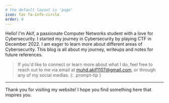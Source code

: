 ```yaml
---
# the default layout is 'page'
icon: fas fa-info-circle
order: 4
---
```


Hello! I'm Akif, a passionate Computer Networks student with a love for Cybersecurity. I started my journey in Cybersecurity by playing CTF in December 2022. I am eager to learn more about different areas of Cybersecurity. This blog is all about my journey, writeups and notes for future references.

> If you'd like to connect or learn more about what I do, feel free to reach out to me via email at <a href="mailto:muhd.akif1107@gmail.com">muhd.akif1107@gmail.com</a>, or through any of my social medias.
{: .prompt-tip }

---
Thank you for visiting my website! I hope you find something here that inspires you.